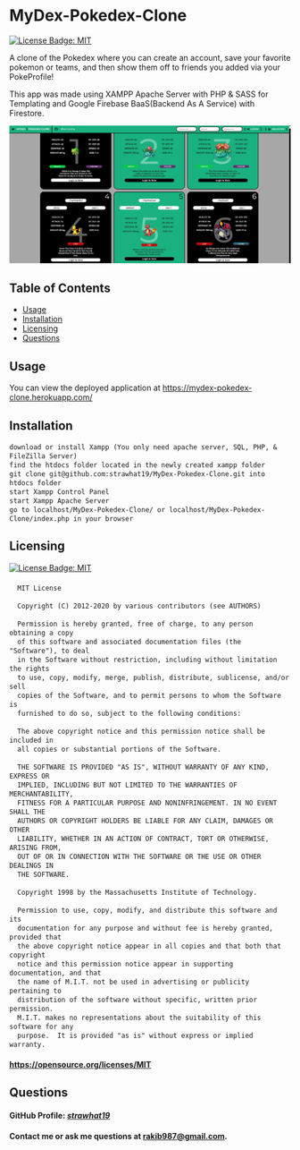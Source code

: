 # MyDex-Pokedex-Clone

[![License Badge: MIT](https://img.shields.io/badge/License-MIT-blue.svg)](https://opensource.org/licenses/MIT)

A clone of the Pokedex where you can create an account, save your favorite pokemon or teams, and then show them off to friends you added via your PokeProfile!

This app was made using XAMPP Apache Server with PHP & SASS for Templating and Google Firebase BaaS(Backend As A Service) with Firestore.

![Screenshot of Application](./assets/images/design2.JPG)

## Table of Contents  
* [Usage](#usage)
* [Installation](#installation)
* [Licensing](#licensing)
* [Questions](#questions)

## Usage
You can view the deployed application at https://mydex-pokedex-clone.herokuapp.com/

## Installation
```
download or install Xampp (You only need apache server, SQL, PHP, & FileZilla Server)
find the htdocs folder located in the newly created xampp folder
git clone git@github.com:strawhat19/MyDex-Pokedex-Clone.git into htdocs folder
start Xampp Control Panel
start Xampp Apache Server
go to localhost/MyDex-Pokedex-Clone/ or localhost/MyDex-Pokedex-Clone/index.php in your browser
```

## Licensing
[![License Badge: MIT](https://img.shields.io/badge/License-MIT-blue.svg)](https://opensource.org/licenses/MIT)
#### 
      MIT License

      Copyright (C) 2012-2020 by various contributors (see AUTHORS)

      Permission is hereby granted, free of charge, to any person obtaining a copy
      of this software and associated documentation files (the "Software"), to deal
      in the Software without restriction, including without limitation the rights
      to use, copy, modify, merge, publish, distribute, sublicense, and/or sell
      copies of the Software, and to permit persons to whom the Software is
      furnished to do so, subject to the following conditions:

      The above copyright notice and this permission notice shall be included in
      all copies or substantial portions of the Software.

      THE SOFTWARE IS PROVIDED "AS IS", WITHOUT WARRANTY OF ANY KIND, EXPRESS OR
      IMPLIED, INCLUDING BUT NOT LIMITED TO THE WARRANTIES OF MERCHANTABILITY,
      FITNESS FOR A PARTICULAR PURPOSE AND NONINFRINGEMENT. IN NO EVENT SHALL THE
      AUTHORS OR COPYRIGHT HOLDERS BE LIABLE FOR ANY CLAIM, DAMAGES OR OTHER
      LIABILITY, WHETHER IN AN ACTION OF CONTRACT, TORT OR OTHERWISE, ARISING FROM,
      OUT OF OR IN CONNECTION WITH THE SOFTWARE OR THE USE OR OTHER DEALINGS IN
      THE SOFTWARE.
      
      Copyright 1998 by the Massachusetts Institute of Technology.

      Permission to use, copy, modify, and distribute this software and its
      documentation for any purpose and without fee is hereby granted, provided that
      the above copyright notice appear in all copies and that both that copyright
      notice and this permission notice appear in supporting documentation, and that
      the name of M.I.T. not be used in advertising or publicity pertaining to
      distribution of the software without specific, written prior permission.
      M.I.T. makes no representations about the suitability of this software for any
      purpose.  It is provided "as is" without express or implied warranty.
#### https://opensource.org/licenses/MIT

## Questions
#### GitHub Profile: [*strawhat19*](https://github.com/strawhat19)
#### Contact me or ask me questions at [rakib987@gmail.com](mailto:rakib987@gmail.com).

